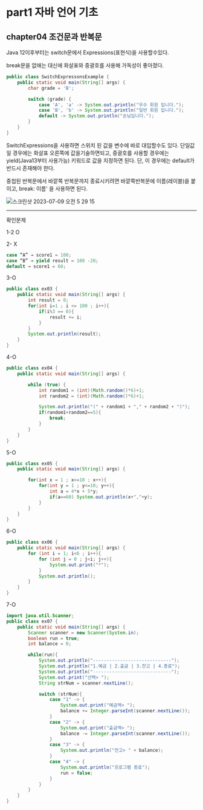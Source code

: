 # **part1 자바 언어 기초**

## chapter04 조건문과 반복문

Java 12이후부터는 switch문에서 Expressions(표현식)을 사용할수있다.

 break문을 없애는 대신에 화살표와 중괄호를 사용해 가독성이 좋아졌다.

```java
public class SwitchExpressonsExample {
    public static void main(String[] args) {
        char grade = 'B';

        switch (grade) {
            case 'A', 'a' -> System.out.println("우수 회원 입니다.");
            case 'B', 'b' -> System.out.println("일반 회원 입니다.");
            default -> System.out.println("손님입니다.");
        }
    }
}
```

SwitchExpressions을 사용하면 스위치 된 값을 변수에 바로 대입할수도 있다. 단일값일 경우에는 화살표 오른쪽에 값을기술하면되고, 중괄호를 사용할 경우에는 yield(Java13부터 사용가능)
키워드로 값을 지정하면 된다. 단, 이 경우에는 default가 반드시 존재해야 한다.

중첩된 반복문에서 바깥쪽 반복문까지 종료시키려면 바깥쪽반복문에 이름(레이블)을 붙이고, break: 이름' 을 사용하면 된다.

![스크린샷 2023-07-09 오전 5 29 15](https://github.com/mmm4707/Java/assets/39482751/0a367e0c-43dd-4b3f-a7e6-5ca7177dd91c)

---

확인문제

1-2 O

2- X

```java
case “A” → score1 = 100;
case “B” → yield result = 100 -20;
default → score1 = 60;
```

3-O

```java
public class ex03 {
    public static void main(String[] args) {
        int result = 0;
        for(int i=1 ; i <= 100 ; i++){
            if(i%3 == 0){
                result += i;
            }
        }
        System.out.println(result);
    }
}
```

4-O

```java
public class ex04 {
    public static void main(String[] args) {

        while (true) {
            int random1 = (int)(Math.random()*6)+1;
            int random2 = (int)(Math.random()*6)+1;

            System.out.println("(" + random1 + "," + random2 + ")");
            if(random1+random2==5){
                break;
            }
        }
    }
}
```

5-O

```java
public class ex05 {
    public static void main(String[] args) {

        for(int x = 1 ; x<=10 ; x++){
            for(int y = 1 ; y<=10; y++){
                int a = 4*x + 5*y;
                if(a==60) System.out.println(x+","+y);
            }
        }
    }
}
```

6-O

```java
public class ex06 {
    public static void main(String[] args) {
        for (int i = 1; i<6 ; i++){
            for (int j = 0 ; j<i; j++){
                System.out.print("*");
            }
            System.out.println();
        }
    }
}
```

7-O

```java
import java.util.Scanner;
public class ex07 {
    public static void main(String[] args) {
        Scanner scanner = new Scanner(System.in);
        boolean run = true;
        int balance = 0;

        while(run){
            System.out.println("-----------------------------");
            System.out.println("1.예금 | 2.출금 | 3.잔고 | 4.종료");
            System.out.println("-----------------------------");
            System.out.print("선택> ");
            String strNum = scanner.nextLine();

            switch (strNum){
                case "1" -> {
                    System.out.print("예금액> ");
                    balance += Integer.parseInt(scanner.nextLine());
                }
                case "2" -> {
                    System.out.print("출금액> ");
                    balance -= Integer.parseInt(scanner.nextLine());
                }
                case "3" -> {
                    System.out.println("잔고> " + balance);
                }
                case "4" -> {
                    System.out.println("프로그램 종료");
                    run = false;
                }
            }
        }
    }
}
```
